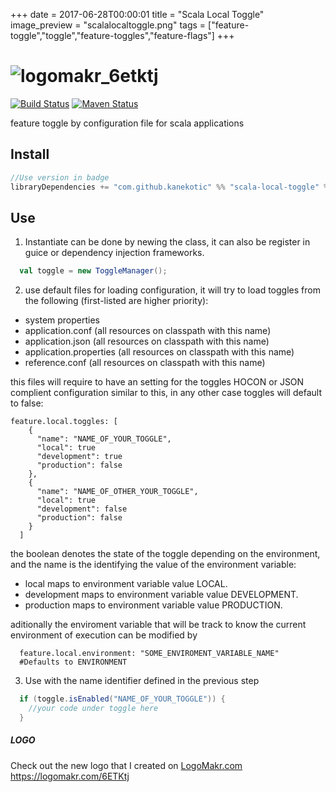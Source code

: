 +++
date = 2017-06-28T00:00:01 
title = "Scala Local Toggle"
image_preview = "scalalocaltoggle.png"
tags = ["feature-toggle","toggle","feature-toggles","feature-flags"]
+++
# ![logomakr_6etktj](https://user-images.githubusercontent.com/3071208/32364786-318debc0-c077-11e7-9064-a65d6ce35cf6.png)

[![Build Status](https://travis-ci.org/kanekotic/scala-local-toggle.svg?branch=master)](https://travis-ci.org/kanekotic/scala-local-toggle)
[![Maven Status](https://maven-badges.herokuapp.com/maven-central/com.github.kanekotic/scala-local-toggle_2.12/badge.svg?style=flat)](https://maven-badges.herokuapp.com/maven-central/com.github.kanekotic/scala-local-toggle_2.12/badge.svg?style=flat)


feature toggle by configuration file for scala applications

## Install
```scala
//Use version in badge
libraryDependencies += "com.github.kanekotic" %% "scala-local-toggle" % <version>
```

## Use

1. Instantiate can be done by newing the class, it can also be register in guice or dependency injection frameworks.
```scala
  val toggle = new ToggleManager();
``` 

2. use default files for loading configuration, it will try to load toggles from the following (first-listed are higher priority):

- system properties
- application.conf (all resources on classpath with this name)
- application.json (all resources on classpath with this name)
- application.properties (all resources on classpath with this name)
- reference.conf (all resources on classpath with this name)

this files will require to have an setting for the toggles HOCON or JSON complient configuration similar to this, in any other case toggles will default to false:

```hocon
feature.local.toggles: [
    {
      "name": "NAME_OF_YOUR_TOGGLE",
      "local": true
      "development": true
      "production": false
    }, 
    {
      "name": "NAME_OF_OTHER_YOUR_TOGGLE",
      "local": true
      "development": false
      "production": false
    }
  ]
```
the boolean denotes the state of the toggle depending on the environment, and the name is the identifying the value of the environment variable:
- local maps to environment variable value LOCAL.
- development maps to environment variable value DEVELOPMENT.
- production maps to environment variable value PRODUCTION.

aditionally the enviroment variable that will be track to know the current environment of execution can be modified by
```hocon
  feature.local.environment: "SOME_ENVIROMENT_VARIABLE_NAME"
  #Defaults to ENVIRONMENT 
``` 

3. Use with the name identifier defined in the previous step

```scala
  if (toggle.isEnabled("NAME_OF_YOUR_TOGGLE")) {
    //your code under toggle here
  }
```

##### LOGO
Check out the new logo that I created on <a href="http://logomakr.com" title="Logo Makr">LogoMakr.com</a> https://logomakr.com/6ETKtj